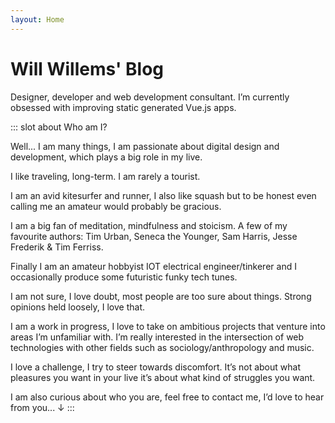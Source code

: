 ```yaml
---
layout: Home
---
```


# Will Willems' Blog

Designer, developer and web development consultant. I’m currently obsessed with improving static generated Vue.js apps.

::: slot about
Who am I? 

Well... I am many things, I am passionate about digital design and development, which plays a big role in my live. 

I like traveling, long-term. I am rarely a tourist.

I am an avid kitesurfer and runner, I also like squash but to be honest even calling me an amateur would probably be gracious. 

I am a big fan of meditation, mindfulness and stoicism. A few of my favourite authors: Tim Urban, Seneca the Younger, Sam Harris, Jesse Frederik & Tim Ferriss.

Finally I am an amateur hobbyist IOT electrical engineer/tinkerer and I occasionally produce some futuristic funky tech tunes. 

I am not sure, I love doubt, most people are too sure about things. Strong opinions held loosely, I love that.

I am a work in progress, I love to take on ambitious projects that venture into areas I’m unfamiliar with. I’m really interested in the intersection of web technologies with other fields such as sociology/anthropology and music.

I love a challenge, I try to steer towards discomfort. It’s not about what pleasures you want in your live it’s about what kind of struggles you want.

I am also curious about who you are, feel free to contact me, I’d love to hear from you... ↓
:::

<!-- ::: slot writings
## Writings

I like articles, sometimes I even write one. Covering various topics I try to provide some value here and there. You might like them, you might not, [curious?](https://medium.com/@rut.willems)
:::

::: slot projects
## Projects

I do projects. Projects for multinationals with millions of customers and little ones with a few happy users. Most of them trough [Nickolas Boyer](https://nickolasboyer.com/), check them out!
:::

::: slot contact
## Contact

You can contact me trough [twitter](https://twitter.com/will_rut) or [email](mailto:will@nickolasboyer.com). The former for quick chit-chat and the latter for more structured long-term communication.
::: -->